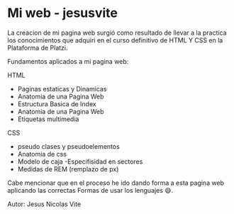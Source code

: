 # Mi web - jesusvite

La creacion de mi pagina web surgió como resultado de llevar a la practica los conocimientos que adquiri en el curso definitivo de HTML Y CSS en la Plataforma de Platzi.

Fundamentos aplicados a mi pagina web:

HTML
- Paginas estaticas y Dinamicas
- Anatomia de una Pagina Web
- Estructura Basica de Index
- Anatomia de una Pagina Web
- Etiquetas multimedia

CSS
- pseudo clases y pseudoelementos
- Anatomia de css
- Modelo de caja
-Especifisidad en sectores
- Medidas de REM (remplazo de px)

Cabe mencionar que en el proceso he ido dando forma a esta pagina web aplicando las correctas Formas de usar los lenguajes 😄.

Autor: Jesus Nicolas Vite
